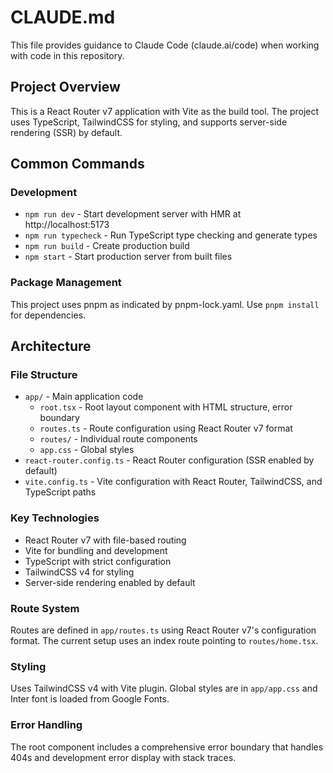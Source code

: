 # CLAUDE.md

This file provides guidance to Claude Code (claude.ai/code) when working with code in this repository.

## Project Overview

This is a React Router v7 application with Vite as the build tool. The project uses TypeScript, TailwindCSS for styling, and supports server-side rendering (SSR) by default.

## Common Commands

### Development
- `npm run dev` - Start development server with HMR at http://localhost:5173
- `npm run typecheck` - Run TypeScript type checking and generate types
- `npm run build` - Create production build
- `npm start` - Start production server from built files

### Package Management
This project uses pnpm as indicated by pnpm-lock.yaml. Use `pnpm install` for dependencies.

## Architecture

### File Structure
- `app/` - Main application code
  - `root.tsx` - Root layout component with HTML structure, error boundary
  - `routes.ts` - Route configuration using React Router v7 format
  - `routes/` - Individual route components
  - `app.css` - Global styles
- `react-router.config.ts` - React Router configuration (SSR enabled by default)
- `vite.config.ts` - Vite configuration with React Router, TailwindCSS, and TypeScript paths

### Key Technologies
- React Router v7 with file-based routing
- Vite for bundling and development
- TypeScript with strict configuration
- TailwindCSS v4 for styling
- Server-side rendering enabled by default

### Route System
Routes are defined in `app/routes.ts` using React Router v7's configuration format. The current setup uses an index route pointing to `routes/home.tsx`.

### Styling
Uses TailwindCSS v4 with Vite plugin. Global styles are in `app/app.css` and Inter font is loaded from Google Fonts.

### Error Handling
The root component includes a comprehensive error boundary that handles 404s and development error display with stack traces.